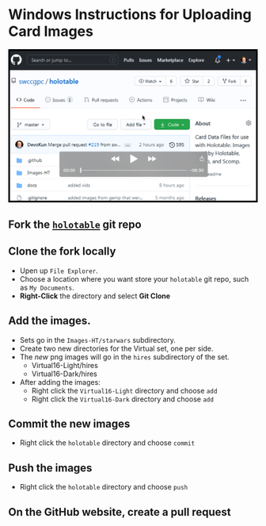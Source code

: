 Windows Instructions for Uploading Card Images
============================================


[![](pix/play_tortoisegit_add_set.png)](mov/tortoisegit_add_set.mp4)



## Fork the [`holotable`](https://github.com/swccgpc/holotable) git repo

## Clone the fork locally

* Upen up `File Explorer`.
* Choose a location where you want store your `holotable` git repo, such as `My Documents`.
* **Right-Click** the directory and select **Git Clone**


## Add the images.
* Sets go in the `Images-HT/starwars` subdirectory.
* Create two new directories for the Virtual set, one per side.
* The _new_ png images will go in the `hires` subdirectory of the set.
  * Virtual16-Light/hires
  * Virtual16-Dark/hires
* After adding the images:
  * Right click the `Virtual16-Light` directory and choose `add`
  * Right click the `Virtual16-Dark` directory and choose `add`

## Commit the new images

* Right click the `holotable` directory and choose `commit`

## Push the images

* Right click the `holotable` directory and choose `push`

## On the **GitHub** website, create a pull request




